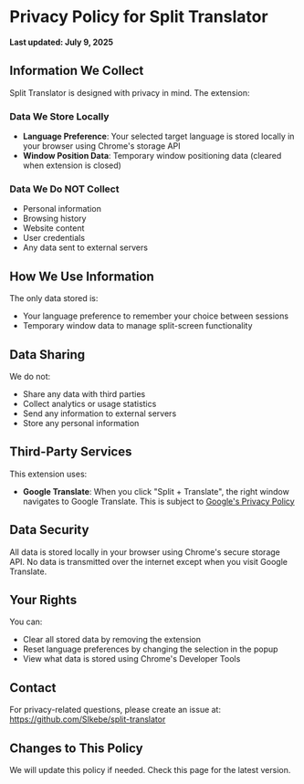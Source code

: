 # Privacy Policy for Split Translator

**Last updated: July 9, 2025**

## Information We Collect

Split Translator is designed with privacy in mind. The extension:

### Data We Store Locally
- **Language Preference**: Your selected target language is stored locally in your browser using Chrome's storage API
- **Window Position Data**: Temporary window positioning data (cleared when extension is closed)

### Data We Do NOT Collect
- Personal information
- Browsing history
- Website content
- User credentials
- Any data sent to external servers

## How We Use Information

The only data stored is:
- Your language preference to remember your choice between sessions
- Temporary window data to manage split-screen functionality

## Data Sharing

We do not:
- Share any data with third parties
- Collect analytics or usage statistics
- Send any information to external servers
- Store any personal information

## Third-Party Services

This extension uses:
- **Google Translate**: When you click "Split + Translate", the right window navigates to Google Translate. This is subject to [Google's Privacy Policy](https://policies.google.com/privacy)

## Data Security

All data is stored locally in your browser using Chrome's secure storage API. No data is transmitted over the internet except when you visit Google Translate.

## Your Rights

You can:
- Clear all stored data by removing the extension
- Reset language preferences by changing the selection in the popup
- View what data is stored using Chrome's Developer Tools

## Contact

For privacy-related questions, please create an issue at: https://github.com/SIkebe/split-translator

## Changes to This Policy

We will update this policy if needed. Check this page for the latest version.
